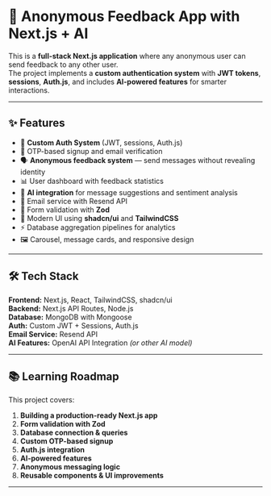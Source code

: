 # 📨 Anonymous Feedback App with Next.js + AI

This is a **full-stack Next.js application** where any anonymous user can send feedback to any other user.  
The project implements a **custom authentication system** with **JWT tokens**, **sessions**, **Auth.js**, and includes **AI-powered features** for smarter interactions.

---

## ✨ Features
- 🔐 **Custom Auth System** (JWT, sessions, Auth.js)
- 📧 OTP-based signup and email verification
- 🗣 **Anonymous feedback system** — send messages without revealing identity
- 📊 User dashboard with feedback statistics
- 🤖 **AI integration** for message suggestions and sentiment analysis
- 📩 Email service with Resend API
- 🎯 Form validation with **Zod**
- 🎨 Modern UI using **shadcn/ui** and **TailwindCSS**
- ⚡ Database aggregation pipelines for analytics
- 🖼 Carousel, message cards, and responsive design

---

## 🛠 Tech Stack
**Frontend:** Next.js, React, TailwindCSS, shadcn/ui  
**Backend:** Next.js API Routes, Node.js  
**Database:** MongoDB with Mongoose  
**Auth:** Custom JWT + Sessions, Auth.js  
**Email Service:** Resend API  
**AI Features:** OpenAI API Integration *(or other AI model)*

---

## 📚 Learning Roadmap
This project covers:
1. **Building a production-ready Next.js app**
2. **Form validation with Zod**
3. **Database connection & queries**
4. **Custom OTP-based signup**
5. **Auth.js integration**
6. **AI-powered features**
7. **Anonymous messaging logic**
8. **Reusable components & UI improvements**


---

